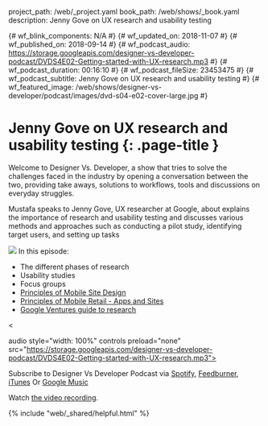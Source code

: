 project_path: /web/_project.yaml book_path: /web/shows/_book.yaml description: Jenny Gove on UX research and usability testing

{# wf_blink_components: N/A #} {# wf_updated_on: 2018-11-07 #} {# wf_published_on: 2018-09-14 #} {# wf_podcast_audio: https://storage.googleapis.com/designer-vs-developer-podcast/DVDS4E02-Getting-started-with-UX-research.mp3 #} {# wf_podcast_duration: 00:16:10 #} {# wf_podcast_fileSize: 23453475 #} {# wf_podcast_subtitle: Jenny Gove on UX research and usability testing #} {# wf_featured_image: /web/shows/designer-vs-developer/podcast/images/dvd-s04-e02-cover-large.jpg #}

# Jenny Gove on UX research and usability testing {: .page-title }

Welcome to Designer Vs. Developer, a show that tries to solve the challenges faced in the industry by opening a conversation between the two, providing take aways, solutions to workflows, tools and discussions on everyday struggles.

Mustafa speaks to Jenny Gove, UX researcher at Google, about explains the importance of research and usability testing and discusses various methods and approaches such as conducting a pilot study, identifying target users, and setting up tasks

<img class="attempt-right"
  src="/web/shows/designer-vs-developer/podcast/images/dvd-s04-e02-cover.jpg" /> In this episode:

* The different phases of research
* Usability studies
* Focus groups
* [Principles of Mobile Site Design](http://bit.ly/2NJ5OPz)
* [Principles of Mobile Retail - Apps and Sites](http://bit.ly/2MoOH0G)
* [Google Ventures guide to research](http://bit.ly/2MoAH6M)

<

audio style="width: 100%" controls preload="none" src="https://storage.googleapis.com/designer-vs-developer-podcast/DVDS4E02-Getting-started-with-UX-research.mp3">

Subscribe to Designer Vs Developer Podcast via
<a href="http://bit.ly/mustafaOnSpotify">Spotify</a>,
<a href="https://goo.gl/USHXv8">Feedburner</a>,
<a href="https://goo.gl/1E9U0G">iTunes</a> Or
<a href="https://goo.gl/qCBlST">Google Music</a>

Watch [ the video recording](https://www.youtube.com/playlist?list=PLNYkxOF6rcIC60856GnLEV5GQXMxc9ByJ).

{% include "web/_shared/helpful.html" %}